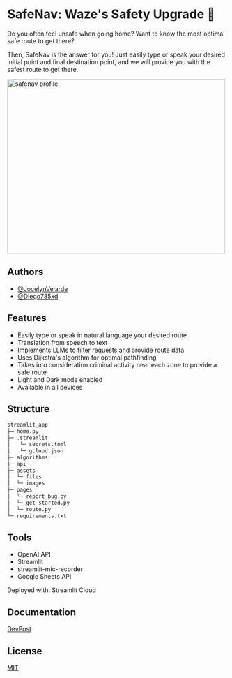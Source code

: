 
# SafeNav: Waze's Safety Upgrade 🚀

Do you often feel unsafe when going home? Want to know the most optimal safe route to get there?

Then, SafeNav is the answer for you! Just easily type or speak your desired initial point and final destination point, and we will provide you with the safest route to get there.

<img src="https://github.com/JocelynVelarde/SafeNav/assets/70779495/2f9e2f64-8409-40bc-8f4c-44c70a0bc079" alt="safenav profile" width="500" height="400">

## Authors

- [@JocelynVelarde](https://github.com/JocelynVelarde)
- [@Diego785xd](https://github.com/Diego785xd)



## Features

- Easily type or speak in natural language your desired route
- Translation from speech to text
- Implements LLMs to filter requests and provide route data
- Uses Dijkstra's algorithm for optimal pathfinding
- Takes into consideration criminal activity near each zone to provide a safe route
- Light and Dark mode enabled
- Available in all devices


## Structure
```bash
streamlit_app 
├─ home.py
├─ .streamlit
│   └─ secrets.toml
│   └─ gcloud.json
├─ algorithms
├─ api
├─ assets
│  └─ files
│  └─ images
├─ pages
│  └─ report_bug.py
│  └─ get_started.py
│  └─ route.py
└─ requirements.txt
```

## Tools

- OpenAI API
- Streamlit
- streamlit-mic-recorder
- Google Sheets API

Deployed with: Streamlit Cloud
## Documentation

[DevPost](https://devpost.com/software/test-z8sixj?ref_content=user-portfolio&ref_feature=in_progress)


## License

[MIT](https://choosealicense.com/licenses/mit/)


